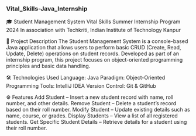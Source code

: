 ### Vital_Skills-Java_Internship

🎓 Student Management System
Vital Skills Summer Internship Program 2024
In association with Techkriti, Indian Institute of Technology Kanpur

📌 Project Description
The Student Management System is a console-based Java application that allows users to perform basic CRUD (Create, Read, Update, Delete) operations on student records. Developed as part of an internship program, this project focuses on object-oriented programming principles and basic data handling.

🛠️ Technologies Used
Language: Java
Paradigm: Object-Oriented Programming
Tools: IntelliJ IDEA
Version Control: Git & GitHub

⚙️ Features
Add Student – Insert a new student record with name, roll number, and other details.
Remove Student – Delete a student’s record based on their roll number.
Modify Student – Update existing details such as name, course, or grades.
Display Students – View a list of all registered students.
Get Specific Student Details – Retrieve details for a student using their roll number.
